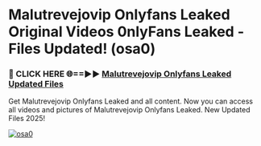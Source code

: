 # Malutrevejovip Onlyfans Leaked Original Videos 0nlyFans Leaked - Files Updated! (osa0)

<h3>🔴 CLICK HERE 🌐==►► <a href="https://tinyurl.com/x26r9saj" rel="nofollow">Malutrevejovip Onlyfans Leaked Updated Files</a></h3>

Get Malutrevejovip Onlyfans Leaked and all content. Now you can access all videos and pictures of Malutrevejovip Onlyfans Leaked. New Updated Files 2025!

[![osa0](https://i.imgur.com/LkgZPqh.gif)](https://tinyurl.com/x26r9saj)
